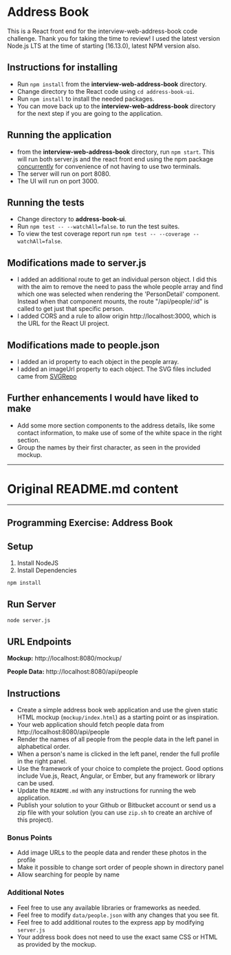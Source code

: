 # Address Book

This is a React front end for the interview-web-address-book code challenge. Thank you for taking the time to review!
I used the latest version Node.js LTS at the time of starting (16.13.0), latest NPM version also.

## Instructions for installing

- Run `npm install` from the **interview-web-address-book** directory.
- Change directory to the React code using `cd address-book-ui`.
- Run `npm install` to install the needed packages.
- You can move back up to the **interview-web-address-book** directory for the next step if you are going to the application.

## Running the application

- from the **interview-web-address-book** directory, run `npm start`. This will run both server.js and the react front end using the npm package [concurrently](https://www.npmjs.com/package/concurrently) for convenience of not having to use two terminals.
- The server will run on port 8080.
- The UI will run on port 3000.

## Running the tests

- Change directory to **address-book-ui**.
- Run `npm test -- --watchAll=false`. to run the test suites.
- To view the test coverage report run `npm test -- --coverage --watchAll=false`.

## Modifications made to server.js

- I added an additional route to get an individual person object. I did this with the aim to remove the need to pass the whole people array and find which one was selected when rendering the 'PersonDetail' component. Instead when that component mounts, the route "/api/people/:id" is called to get just that specific person.
- I added CORS and a rule to allow origin http://localhost:3000, which is the URL for the React UI project.

## Modifications made to people.json

- I added an id property to each object in the people array.
- I added an imageUrl property to each object. The SVG files included came from [SVGRepo](https://www.svgrepo.com/)

## Further enhancements I would have liked to make

- Add some more section components to the address details, like some contact information, to make use of some of the white space in the right section.
- Group the names by their first character, as seen in the provided mockup.

---

# **Original README.md content**

---

## Programming Exercise: Address Book

## Setup

1. Install NodeJS
2. Install Dependencies

```bash
npm install
```

## Run Server

```bash
node server.js
```

## URL Endpoints

**Mockup:**
http://localhost:8080/mockup/

**People Data:**
http://localhost:8080/api/people

## Instructions

- Create a simple address book web application and use the given static
  HTML mockup (`mockup/index.html`) as a starting point or as inspiration.
- Your web application should fetch people data from http://localhost:8080/api/people
- Render the names of all people from the people data in the left panel
  in alphabetical order.
- When a person's name is clicked in the left panel, render the full profile in the right panel.
- Use the framework of your choice to complete the project. Good options include Vue.js, React, Angular, or Ember, but any framework or library can be used.
- Update the `README.md` with any instructions for running the web application.
- Publish your solution to your Github or Bitbucket account or send us a zip file with your solution
  (you can use `zip.sh` to create an archive of this project).

### Bonus Points

- Add image URLs to the people data and render these photos in the profile
- Make it possible to change sort order of people shown in directory panel
- Allow searching for people by name

### Additional Notes

- Feel free to use any available libraries or frameworks as needed.
- Feel free to modify `data/people.json` with any changes that you see fit.
- Feel free to add additional routes to the express app by modifying `server.js`
- Your address book does not need to use the exact same CSS or HTML as provided
  by the mockup.
